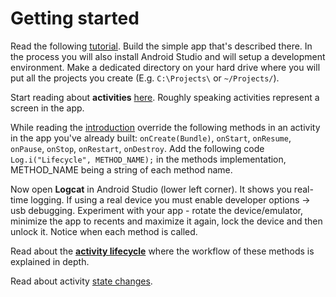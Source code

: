 # Getting started

Read the following [tutorial](https://developer.android.com/training/basics/firstapp/index.html).
Build the simple app that's described there. In the process you will also install Android Studio and will setup a development environment. Make a dedicated directory on your hard drive where you will put all the projects you create (E.g. `C:\Projects\` or `~/Projects/`).

Start reading about __activities__ [here](https://developer.android.com/guide/components/activities/index.html).
Roughly speaking activities represent a screen in the app.

While reading the [introduction](https://developer.android.com/guide/components/activities/intro-activities.html) override the following methods in an activity in the app you've already built: 
`onCreate(Bundle)`, `onStart`, `onResume`, `onPause`, `onStop`, `onRestart`, `onDestroy`. Add the following code `Log.i("Lifecycle", METHOD_NAME);` in the methods implementation, METHOD_NAME being a string of each method name.

Now open __Logcat__ in Android Studio (lower left corner). It shows you real-time logging. If using a real device you must enable developer options -> usb debugging. Experiment with your app - rotate the device/emulator, minimize the app to recents and maximize it again, lock the device and then unlock it. Notice when each method is called.

Read about the [**activity lifecycle**](https://developer.android.com/guide/components/activities/activity-lifecycle.html) where the workflow of these methods is explained in depth.  


Read about activity [state changes](https://developer.android.com/guide/components/activities/state-changes.html).
